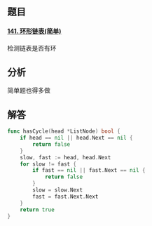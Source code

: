 ## 题目

#### [141. 环形链表(简单)](https://leetcode-cn.com/problems/linked-list-cycle/)

检测链表是否有环

## 分析

简单题也得多做

## 解答

```go
func hasCycle(head *ListNode) bool {
    if head == nil || head.Next == nil {
        return false
    }
    slow, fast := head, head.Next
    for slow != fast {
        if fast == nil || fast.Next == nil {
            return false
        }
        slow = slow.Next
        fast = fast.Next.Next
    }
    return true
}
```

